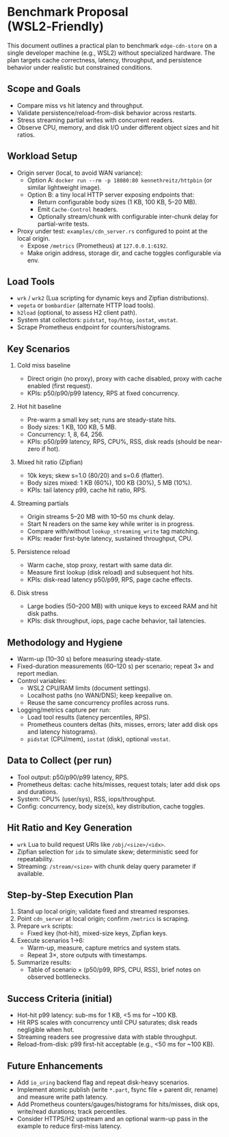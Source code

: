 # Benchmark Proposal (WSL2‑Friendly)

This document outlines a practical plan to benchmark `edge-cdn-store` on a single developer machine (e.g., WSL2) without specialized hardware. The plan targets cache correctness, latency, throughput, and persistence behavior under realistic but constrained conditions.

## Scope and Goals

- Compare miss vs hit latency and throughput.
- Validate persistence/reload-from-disk behavior across restarts.
- Stress streaming partial writes with concurrent readers.
- Observe CPU, memory, and disk I/O under different object sizes and hit ratios.

## Workload Setup

- Origin server (local, to avoid WAN variance):
  - Option A: `docker run --rm -p 18080:80 kennethreitz/httpbin` (or similar lightweight image).
  - Option B: a tiny local HTTP server exposing endpoints that:
    - Return configurable body sizes (1 KB, 100 KB, 5–20 MB).
    - Emit `Cache-Control` headers.
    - Optionally stream/chunk with configurable inter-chunk delay for partial-write tests.
- Proxy under test: `examples/cdn_server.rs` configured to point at the local origin.
  - Expose `/metrics` (Prometheus) at `127.0.0.1:6192`.
  - Make origin address, storage dir, and cache toggles configurable via env.

## Load Tools

- `wrk` / `wrk2` (Lua scripting for dynamic keys and Zipfian distributions).
- `vegeta` or `bombardier` (alternate HTTP load tools).
- `h2load` (optional, to assess H2 client path).
- System stat collectors: `pidstat`, `top/htop`, `iostat`, `vmstat`.
- Scrape Prometheus endpoint for counters/histograms.

## Key Scenarios

1) Cold miss baseline
   - Direct origin (no proxy), proxy with cache disabled, proxy with cache enabled (first request).
   - KPIs: p50/p90/p99 latency, RPS at fixed concurrency.

2) Hot hit baseline
   - Pre-warm a small key set; runs are steady-state hits.
   - Body sizes: 1 KB, 100 KB, 5 MB.
   - Concurrency: 1, 8, 64, 256.
   - KPIs: p50/p99 latency, RPS, CPU%, RSS, disk reads (should be near-zero if hot).

3) Mixed hit ratio (Zipfian)
   - 10k keys; skew s=1.0 (80/20) and s=0.6 (flatter).
   - Body sizes mixed: 1 KB (60%), 100 KB (30%), 5 MB (10%).
   - KPIs: tail latency p99, cache hit ratio, RPS.

4) Streaming partials
   - Origin streams 5–20 MB with 10–50 ms chunk delay.
   - Start N readers on the same key while writer is in progress.
   - Compare with/without `lookup_streaming_write` tag matching.
   - KPIs: reader first-byte latency, sustained throughput, CPU.

5) Persistence reload
   - Warm cache, stop proxy, restart with same data dir.
   - Measure first lookup (disk reload) and subsequent hot hits.
   - KPIs: disk-read latency p50/p99, RPS, page cache effects.

6) Disk stress
   - Large bodies (50–200 MB) with unique keys to exceed RAM and hit disk paths.
   - KPIs: disk throughput, iops, page cache behavior, tail latencies.

## Methodology and Hygiene

- Warm-up (10–30 s) before measuring steady-state.
- Fixed-duration measurements (60–120 s) per scenario; repeat 3× and report median.
- Control variables:
  - WSL2 CPU/RAM limits (document settings).
  - Localhost paths (no WAN/DNS); keep keepalive on.
  - Reuse the same concurrency profiles across runs.
- Logging/metrics capture per run:
  - Load tool results (latency percentiles, RPS).
  - Prometheus counters deltas (hits, misses, errors; later add disk ops and latency histograms).
  - `pidstat` (CPU/mem), `iostat` (disk), optional `vmstat`.

## Data to Collect (per run)

- Tool output: p50/p90/p99 latency, RPS.
- Prometheus deltas: cache hits/misses, request totals; later add disk ops and durations.
- System: CPU% (user/sys), RSS, iops/throughput.
- Config: concurrency, body size(s), key distribution, cache toggles.

## Hit Ratio and Key Generation

- `wrk` Lua to build request URIs like `/obj/<size>/<idx>`.
- Zipfian selection for `idx` to simulate skew; deterministic seed for repeatability.
- Streaming: `/stream/<size>` with chunk delay query parameter if available.

## Step‑by‑Step Execution Plan

1) Stand up local origin; validate fixed and streamed responses.
2) Point `cdn_server` at local origin; confirm `/metrics` is scraping.
3) Prepare `wrk` scripts:
   - Fixed key (hot-hit), mixed-size keys, Zipfian keys.
4) Execute scenarios 1→6:
   - Warm-up, measure, capture metrics and system stats.
   - Repeat 3×, store outputs with timestamps.
5) Summarize results:
   - Table of scenario × (p50/p99, RPS, CPU, RSS), brief notes on observed bottlenecks.

## Success Criteria (initial)

- Hot-hit p99 latency: sub-ms for 1 KB, <5 ms for ~100 KB.
- Hit RPS scales with concurrency until CPU saturates; disk reads negligible when hot.
- Streaming readers see progressive data with stable throughput.
- Reload-from-disk: p99 first-hit acceptable (e.g., <50 ms for ~100 KB).

## Future Enhancements

- Add `io_uring` backend flag and repeat disk-heavy scenarios.
- Implement atomic publish (write `*.part`, fsync file + parent dir, rename) and measure write path latency.
- Add Prometheus counters/gauges/histograms for hits/misses, disk ops, write/read durations; track percentiles.
- Consider HTTPS/H2 upstream and an optional warm-up pass in the example to reduce first-miss latency.

